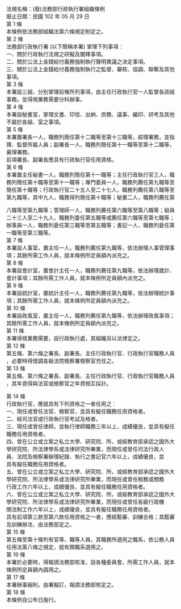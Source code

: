 法規名稱：(廢)法務部行政執行署組織條例  
廢止日期：民國 102 年 05 月 29 日  
第 1 條  
本條例依法務部組織法第六條規定制定之。  
第 2 條  
法務部行政執行署 (以下簡稱本署) 掌理下列事項︰  
一、關於行政執行法規之研擬及闡釋事項。  
二、關於公法上金錢給付義務強制執行聲明異議之決定事項。  
三、關於公法上金錢給付義務強制執行之監督、審核、協調、聯繫及其他  
事項。  
第 3 條  
本署設三組，分別掌理前條所列事項，由主任行政執行官一人監督各該組  
事務。並得視業務需要分科辦事。  
第 4 條  
本署設秘書室，掌理文書、印信、出納、庶務、議事、編印、研考及其他  
不屬於各組、室之事項。  
第 5 條  
本署置署長一人，職務列簡任第十二職等至第十三職等，綜理署務，並指  
揮、監督所屬人員；副署長一人，職務列簡任第十一職等至第十二職等，  
襄理署務。  
前項署長、副署長應具有行政執行官任用資格。  
第 6 條  
本署置主任秘書一人，職務列簡任第十一職等；主任行政執行官三人，職  
務列簡任第十職等至第十一職等；專門委員一人，職務列薦任第九職等至  
簡任第十職等；行政執行官二十五人至二十七人，職務列薦任第八職等至  
第九職等，其中九人，職務得列簡任第十職等；秘書二人，職務列薦任第  


八職等至第九職等；管理師一人，職務列薦任第六職等至第八職等；組員  
二十三人至二十九人，職務列委任第五職等或薦任第六職等至第七職等；  
辦事員一人，職務列委任第三職等至第五職等；書記一人，職務列委任第  
一職等至第三職等。  
第 7 條  
本署設人事室，置主任一人，職務列薦任第九職等，依法辦理人事管理事  
項；其餘所需工作人員，就本條例所定員額內派充之。  
第 8 條  
本署設會計室，置會計主任一人，職務列薦任第九職等，依法辦理歲計、  
會計事項；其餘所需工作人員，就本條例所定員額內派充之。  
第 9 條  
本署設統計室，置統計主任一人，職務列薦任第九職等，依法辦理統計事  
項；其餘所需工作人員，就本條例所定員額內派充之。  
第 10 條  
本署設政風室，置主任一人，職務列薦任第九職等，依法辦理政風事項；  
其餘所需工作人員，就本條例所定員額內派充之。  
第 11 條  
本署得視業務需要，設行政執行處，其組織另以法律定之。  
第 12 條  
第五條、第六條之署長、副署長、主任行政執行官、行政執行官職務人員  
，必要時得借調各級法院檢察署檢察官充任之。  
第 13 條  
第五條、第六條之署長、副署長、主任行政執行官、行政執行官職務人員  
，其年資得與法官或檢察官之年資相互採計。  


第 14 條  
行政執行官，應就具有下列資格之一者任用之︰  
一、現任或曾任法官、檢察官，並具有擬任職務任用資格者。  
二、經司法官或行政執行官考試及格者。  
三、現任或曾任律師，並執行律師職務三年以上，成績優良，並具有擬任  
職務任用資格者。  
四、曾在公立或立案之私立大學、研究院、所，或經教育部承認之國外大  
學研究院、所法律學系或法律研究所畢業，而現任或曾任司法行政人  
員、法院及檢察署辦理紀錄、執行之書記官六年以上，成績優良，並  
具有擬任職務任用資格者。  
五、曾在公立或立案之私立大學、研究院、所，或經教育部承認之國外大  
學研究院、所法律學系或法律研究所畢業，而現任或曾任稅務或關務  
行政工作六年以上，成績優良，並具有擬任職務任用資格者。  
六、曾在公立或立案之私立大學、研究院、所，或經教育部承認之國外大  
學研究院、所法律學系或法律研究所畢業，而現任或曾任各級行政機  
關法制工作六年以上，成績優良，並具有擬任職務任用資格者。  
具有前項第三款至第六款任用資格之一者，應經甄審、訓練合格；其甄審  
及訓練辦法，由法務部定之。  
第 15 條  
第五條至第十條列有官等、職等人員，其職務所適用之職系，依公務人員  
任用法第八條之規定，就有關職系選用之。  
第 16 條  
本署於必要時，得報請法務部核准，設各種委員會。所需工作人員，就本  
條例所定員額內調用之。  
第 17 條  
本署辦事細則，由署擬訂，報請法務部核定之。  
第 18 條  
本條例自公布日施行。  


